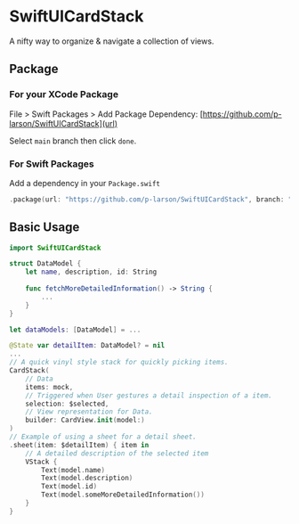 # SwiftUICardStack

A nifty way to organize & navigate a collection of views.

## Package

### For your XCode Package

File > Swift Packages > Add Package Dependency: [https://github.com/p-larson/SwiftUICardStack](url)

Select `main` branch then click `done`.

### For Swift Packages

Add a dependency in your `Package.swift`


```swift 
.package(url: "https://github.com/p-larson/SwiftUICardStack", branch: "main")
```

## Basic Usage

```swift
import SwiftUICardStack

struct DataModel {
    let name, description, id: String
    
    func fetchMoreDetailedInformation() -> String {
        ...
    }
}

let dataModels: [DataModel] = ...

@State var detailItem: DataModel? = nil
...
// A quick vinyl style stack for quickly picking items.
CardStack(
    // Data
    items: mock,
    // Triggered when User gestures a detail inspection of a item.
    selection: $selected,
    // View representation for Data.
    builder: CardView.init(model:)
)
// Example of using a sheet for a detail sheet.
.sheet(item: $detailItem) { item in
    // A detailed description of the selected item
    VStack {
        Text(model.name)
        Text(model.description)
        Text(model.id)
        Text(model.someMoreDetailedInformation())
    }
}

```
